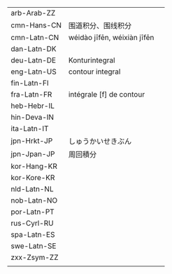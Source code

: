 | | | |
|-|-|-|
| arb-Arab-ZZ |  |  |
| cmn-Hans-CN | 围道积分、围线积分 |  |
| cmn-Latn-CN | wéidào jīfēn, wéixiàn jīfēn |  |
| dan-Latn-DK |  |  |
| deu-Latn-DE | Konturintegral |  |
| eng-Latn-US | contour integral |  |
| fin-Latn-FI |  |  |
| fra-Latn-FR | intégrale [f] de contour |  |
| heb-Hebr-IL |  |  |
| hin-Deva-IN |  |  |
| ita-Latn-IT |  |  |
| jpn-Hrkt-JP | しゅうかいせきぶん |  |
| jpn-Jpan-JP | 周回積分 |  |
| kor-Hang-KR |  |  |
| kor-Kore-KR |  |  |
| nld-Latn-NL |  |  |
| nob-Latn-NO |  |  |
| por-Latn-PT |  |  |
| rus-Cyrl-RU |  |  |
| spa-Latn-ES |  |  |
| swe-Latn-SE |  |  |
| zxx-Zsym-ZZ |  |  |
|  |  |  |
